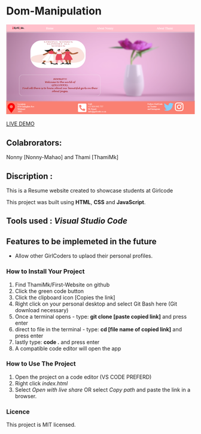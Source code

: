 # Dom-Manipulation

![Screenshot](images/Pic.png)

[LIVE DEMO](https://thamimk.github.io/Dom-Manipulation/)

## Colabrorators:
Nonny [Nonny-Mahao] and Thami [ThamiMk]

## Discription :
This is a Resume website created to showcase students at Girlcode

This project was built using **HTML**, **CSS** and **JavaScript**.
## Tools used : *Visual Studio Code*

## Features to be implemeted in the future 
* Allow other GirlCoders to uplaod their personal profiles. 

### How to Install Your Project
1. Find  ThamiMk/First-Website on github
2. Click the green code button
3. Click the clipboard icon [Copies the link]
4. Right click on your personal desktop and select Git Bash here (Git download necessary)
5. Once a terminal opens - type: **git clone [paste copied link]** and press enter
6. direct to file in the terminal - type: **cd [file name of copied link]** and press enter
7. lastly type: **code .** and press enter
8. A compatible code editor will open the app 

### How to Use The Project
1. Open the project on a code editor (VS CODE PREFERD)
2. Right click *index.html*
3. Select *Open with live share* OR select *Copy path* and paste the link in a browser.

### Licence
This project is MIT licensed.
